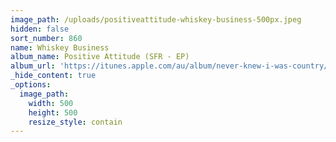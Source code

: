 ```yaml
---
image_path: /uploads/positiveattitude-whiskey-business-500px.jpeg
hidden: false
sort_number: 860
name: Whiskey Business
album_name: Positive Attitude (SFR - EP)
album_url: 'https://itunes.apple.com/au/album/never-knew-i-was-country/1439543141'
_hide_content: true
_options:
  image_path:
    width: 500
    height: 500
    resize_style: contain
---
```


